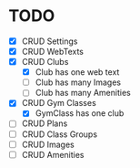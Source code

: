 # TODO

- [x] CRUD Settings 
- [x] CRUD WebTexts 
- [x] CRUD Clubs 
    - [x] Club has one web text 
    - [ ] Club has many Images 
    - [ ] Club has many Amenities 
- [x] CRUD Gym Classes 
    - [x] GymClass has one club
- [ ] CRUD Plans 
- [ ] CRUD Class Groups 
- [ ] CRUD Images 
- [ ] CRUD Amenities 
